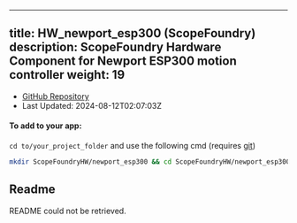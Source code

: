 
---
title: HW_newport_esp300 (ScopeFoundry)
description: ScopeFoundry Hardware Component for Newport ESP300 motion controller
weight: 19
---
- [GitHub Repository](https://github.com/ScopeFoundry/HW_newport_esp300)
- Last Updated: 2024-08-12T02:07:03Z


#### To add to your app:

`cd to/your_project_folder` and use the following cmd (requires [git](/docs/100_development/20_git/))

```bash
mkdir ScopeFoundryHW/newport_esp300 && cd ScopeFoundryHW/newport_esp300 && git init --initial-branch=master && git remote add upstream_ScopeFoundry https://github.com/ScopeFoundry/HW_newport_esp300 && git pull upstream_ScopeFoundry master && cd ../..
```

## Readme
README could not be retrieved.
